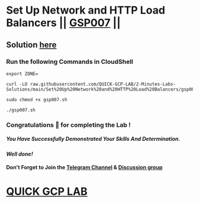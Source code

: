 # Set Up Network and HTTP Load Balancers || [GSP007](https://www.cloudskillsboost.google/focuses/12007?parent=catalog) ||

## Solution [here](https://youtu.be/g5K47lEpK4M)

### Run the following Commands in CloudShell
```
export ZONE=
```
```
curl -LO raw.githubusercontent.com/QUICK-GCP-LAB/2-Minutes-Labs-Solutions/main/Set%20Up%20Network%20and%20HTTP%20Load%20Balancers/gsp007.sh

sudo chmod +x gsp007.sh

./gsp007.sh
```

### Congratulations 🎉 for completing the Lab !

##### *You Have Successfully Demonstrated Your Skills And Determination.*

#### *Well done!*

#### Don't Forget to Join the [Telegram Channel](https://t.me/quickgcplab) & [Discussion group](https://t.me/quickgcplabchats)

# [QUICK GCP LAB](https://www.youtube.com/@quickgcplab)

